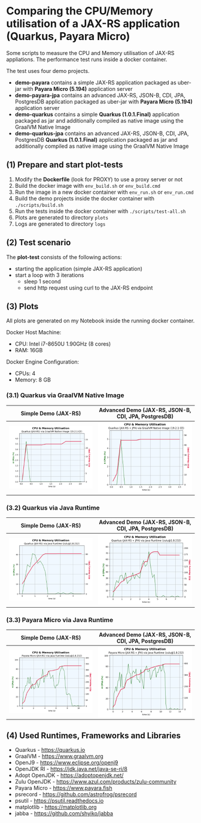 # Comparing the CPU/Memory utilisation of a JAX-RS application (Quarkus, Payara Micro)

Some scripts to measure the CPU and Memory utilisation of JAX-RS appliations.
The performance test runs inside a docker container.

The test uses four demo projects.

* **demo-payara** contains a simple JAX-RS application packaged as uber-jar with **Payara Micro (5.194)** application server
* **demo-payara-jpa** contains an advanced JAX-RS, JSON-B, CDI, JPA, PostgresDB application packaged as uber-jar with **Payara Micro (5.194)** application server
* **demo-quarkus** contains a simple **Quarkus (1.0.1.Final)** application packaged as jar and additionally compiled as native image using the GraalVM Native Image
* **demo-quarkus-jpa** contains an advanced JAX-RS, JSON-B, CDI, JPA, PostgresDB **Quarkus (1.0.1.Final)** application packaged as jar and additionally compiled as native image using the GraalVM Native Image

## **(1) Prepare and start plot-tests**

1) Modify the **Dockerfile** (look for PROXY) to use a proxy server or not
2) Build the docker image with ```env_build.sh``` or ```env_build.cmd```
3) Run the image in a new docker container with ```env_run.sh``` or ```env_run.cmd```
4) Build the demo projects inside the docker container with ```./scripts/build.sh```
5) Run the tests inside the docker container with ```./scripts/test-all.sh```
6) Plots are generated to directory ```plots```
7) Logs are generated to directory ```logs```

## **(2) Test scenario**

The **plot-test** consists of the following actions:

* starting the application (simple JAX-RS application)
* start a loop with 3 iterations
  * sleep 1 second
  * send http request using curl to the JAX-RS endpoint

## **(3) Plots**

All plots are generated on my Notebook inside the running docker container.

Docker Host Machine:

* CPU: Intel i7-8650U 1.90GHz (8 cores)
* RAM: 16GB

Docker Engine Configuration:

* CPUs: 4
* Memory: 8 GB

### **(3.1) Quarkus via GraalVM Native Image**

| Simple Demo (JAX-RS)                 | Advanced Demo (JAX-RS, JSON-B, CDI, JPA, PostgresDB) |
| ------------------------------------ | ---------------------------------------------------- |
| ![](plots/quarkus-native-simple_1.0.1.Final.png) | ![](plots/quarkus-native-advanced_1.0.1.Final.png)               |

### **(3.2) Quarkus via Java Runtime**

|                   Simple Demo (JAX-RS)                    | Advanced Demo (JAX-RS, JSON-B, CDI, JPA, PostgresDB)        |
| --------------------------------------------------------- | ----------------------------------------------------------- |
| ![](plots/quarkus-java-simple-zulu@1.8.232.png)           | ![](plots/quarkus-java-advanced-zulu@1.8.232.png)           |

### **(3.3) Payara Micro via Java Runtime**

| Simple Demo (JAX-RS)                                      | Advanced Demo (JAX-RS, JSON-B, CDI, JPA, PostgresDB)        |
| --------------------------------------------------------- | ----------------------------------------------------------- |
| ![](plots/payara-micro-simple-zulu@1.8.232.png)           | ![](plots/payara-micro-advanced-zulu@1.8.232.png)           |

## **(4) Used Runtimes, Frameworks and Libraries**

* Quarkus - <https://quarkus.io>
* GraalVM - <https://www.graalvm.org>
* OpenJ9 - <https://www.eclipse.org/openj9>
* OpenJDK RI - <https://jdk.java.net/java-se-ri/8>
* Adopt OpenJDK - <https://adoptopenjdk.net/>
* Zulu OpenJDK - <https://www.azul.com/products/zulu-community>
* Payara Micro - <https://www.payara.fish>
* psrecord - <https://github.com/astrofrog/psrecord>
* psutil - <https://psutil.readthedocs.io>
* matplotlib - <https://matplotlib.org>
* jabba - <https://github.com/shyiko/jabba>
